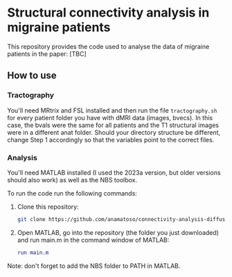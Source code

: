 # Structural connectivity analysis in migraine patients

This repository provides the code used to analyse the data of migraine patients in the paper: [TBC]

## How to use 

### Tractography
You'll need MRtrix and FSL installed and then run the file `tractography.sh` for every patient folder you have with dMRI data (images, bvecs). In this case, the bvals were the same for all patients and the T1 structural images were in a different anat folder. Should your directory structure be different, change Step 1 accordingly so that the variables point to the correct files.

### Analysis
You'll need MATLAB installed (I used the 2023a version, but older versions should  also work) as well as the NBS toolbox.

To run the code run the following commands:
1) Clone this repository:
    ```bash
    git clone https://github.com/anamatoso/connectivity-analysis-diffusion
    ```
2) Open MATLAB, go into the repository (the folder you just downloaded) and run main.m in the command window of MATLAB:
    ```MATLAB
    run main.m
    ```
Note: don't forget to add the NBS folder to PATH in MATLAB.
